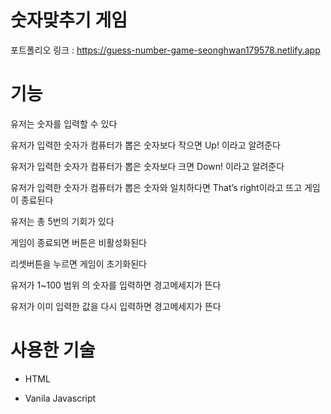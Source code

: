 # 숫자맞추기 게임
포트폴리오 링크 : <https://guess-number-game-seonghwan179578.netlify.app>

# 기능

유저는 숫자를 입력할 수 있다

유저가 입력한 숫자가 컴퓨터가 뽑은 숫자보다 작으면 Up! 이라고 알려준다

유저가 입력한 숫자가 컴퓨터가 뽑은 숫자보다 크면 Down! 이라고 알려준다

유저가 입력한 숫자가 컴퓨터가 뽑은 숫자와 일치하다면 That’s right이라고 뜨고 게임이 종료된다

유저는 총 5번의 기회가 있다

게임이 종료되면 버튼은 비활성화된다

리셋버튼을 누르면 게임이 초기화된다

유저가 1~100 범위 의 숫자를 입력하면 경고메세지가 뜬다

유저가 이미 입력한 값을 다시 입력하면 경고메세지가 뜬다


# 사용한 기술



+ HTML

+ Vanila Javascript
